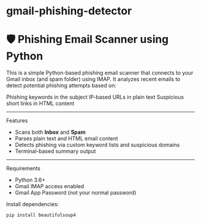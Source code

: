 # gmail-phishing-detector
# 🛡️ Phishing Email Scanner using Python

This is a simple Python-based phishing email scanner that connects to your Gmail inbox (and spam folder) using IMAP. It analyzes recent emails to detect potential phishing attempts based on:

 Phishing keywords in the subject
   IP-based URLs in plain text
  Suspicious short links in HTML content

---

 Features

-  Scans both **Inbox** and **Spam**
-  Parses plain text and HTML email content
-  Detects phishing via custom keyword lists and suspicious domains
-  Terminal-based summary output

---

 Requirements

- Python 3.6+
- Gmail IMAP access enabled
- Gmail App Password (not your normal password)

Install dependencies:

```bash
pip install beautifulsoup4
